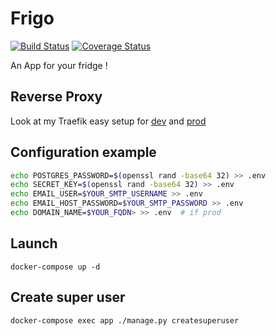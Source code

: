 # Frigo

[![Build Status](https://travis-ci.org/nim65s/frigo.svg?branch=master)](https://travis-ci.org/nim65s/frigo)
[![Coverage Status](https://coveralls.io/repos/github/nim65s/frigo/badge.svg?branch=master)](https://coveralls.io/github/nim65s/frigo?branch=master)

An App for your fridge !

## Reverse Proxy

Look at my Traefik easy setup for [dev](https://github.com/nim65s/traefik-dev) and
[prod](https://github.com/nim65s/traefik-prod)

## Configuration example

```bash
echo POSTGRES_PASSWORD=$(openssl rand -base64 32) >> .env
echo SECRET_KEY=$(openssl rand -base64 32) >> .env
echo EMAIL_USER=$YOUR_SMTP_USERNAME >> .env
echo EMAIL_HOST_PASSWORD=$YOUR_SMTP_PASSWORD >> .env
echo DOMAIN_NAME=$YOUR_FQDN> >> .env  # if prod
```

## Launch

`docker-compose up -d`

## Create super user

`docker-compose exec app ./manage.py createsuperuser`
